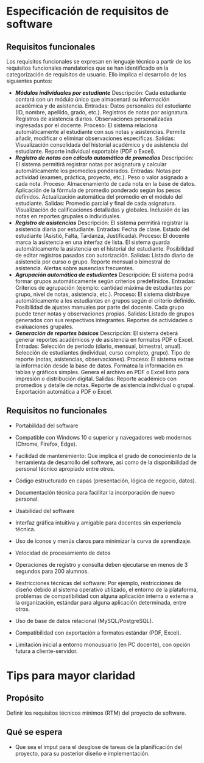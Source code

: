 # Especificación de requisitos de software

## Requisitos funcionales
Los requisitos funcionales se expresan en lenguaje técnico a partir de los requisitos funcionales mandatorios que se han identificado en la categorización de requisitos de usuario.
Ello implica el desarrollo de los siguientes puntos:
  
- ***Módulos individuales por estudiante***
Descripción: Cada estudiante contará con un módulo único que almacenará su información académica y de asistencia.
Entradas:
Datos personales del estudiante (ID, nombre, apellido, grado, etc.).
Registros de notas por asignatura.
Registros de asistencia diarios.
Observaciones personalizadas ingresadas por el docente.
Proceso:
El sistema relaciona automáticamente al estudiante con sus notas y asistencias.
Permite añadir, modificar o eliminar observaciones específicas.
Salidas:
Visualización consolidada del historial académico y de asistencia del estudiante.
Reporte individual exportable (PDF o Excel).
- ***Registro de notas con cálculo automático de promedios***
Descripción: El sistema permitirá registrar notas por asignatura y calcular automáticamente los promedios ponderados.
Entradas:
Notas por actividad (examen, práctica, proyecto, etc.).
Peso o valor asignado a cada nota.
Proceso:
Almacenamiento de cada nota en la base de datos.
Aplicación de la fórmula de promedio ponderado según los pesos definidos.
Actualización automática del promedio en el módulo del estudiante.
Salidas:
Promedio parcial y final de cada asignatura.
Visualización de calificaciones detalladas y globales.
Inclusión de las notas en reportes grupales o individuales.
- ***Registro de asistencias***
Descripción: El sistema permitirá registrar la asistencia diaria por estudiante.
Entradas:
Fecha de clase.
Estado del estudiante (Asistió, Falta, Tardanza, Justificada).
Proceso:
El docente marca la asistencia en una interfaz de lista.
El sistema guarda automáticamente la asistencia en el historial del estudiante.
Posibilidad de editar registros pasados con autorización.
Salidas:
Listado diario de asistencia por curso o grupo.
Reporte mensual o bimestral de asistencia.
Alertas sobre ausencias frecuentes.
- ***Agrupación automática de estudiantes***
Descripción: El sistema podrá formar grupos automáticamente según criterios predefinidos.
Entradas:
Criterios de agrupación (ejemplo: cantidad máxima de estudiantes por grupo, nivel de notas, asistencia, etc.).
Proceso:
El sistema distribuye automáticamente a los estudiantes en grupos según el criterio definido.
Posibilidad de ajustes manuales por parte del docente.
Cada grupo puede tener notas y observaciones propias.
Salidas:
Listado de grupos generados con sus respectivos integrantes.
Reportes de actividades o evaluaciones grupales.
- ***Generación de reportes básicos***
Descripción: El sistema deberá generar reportes académicos y de asistencia en formatos PDF o Excel.
Entradas:
Selección de periodo (diario, mensual, bimestral, anual).
Selección de estudiantes (individual, curso completo, grupo).
Tipo de reporte (notas, asistencias, observaciones).
Proceso:
El sistema extrae la información desde la base de datos.
Formatea la información en tablas y gráficos simples.
Genera el archivo en PDF o Excel listo para impresión o distribución digital.
Salidas:
Reporte académico con promedios y detalle de notas.
Reporte de asistencia individual o grupal.
Exportación automática a PDF o Excel.

  
## Requisitos no funcionales
- Portabilidad del software

- Compatible con Windows 10 o superior y navegadores web modernos (Chrome, Firefox, Edge).
  
- Facilidad de mantenimiento: Que implica el grado de conocimiento de la herramienta de desarrollo del software, así como de la disponibilidad de personal técnico apropiado entre otros.

- Código estructurado en capas (presentación, lógica de negocio, datos).
  
- Documentación técnica para facilitar la incorporación de nuevo personal.
  
- Usabilidad del software

- Interfaz gráfica intuitiva y amigable para docentes sin experiencia técnica.
  
- Uso de íconos y menús claros para minimizar la curva de aprendizaje.
  
- Velocidad de procesamiento de datos

- Operaciones de registro y consulta deben ejecutarse en menos de 3 segundos para 200 alumnos.
  
- Restricciones técnicas del software: Por ejemplo, restricciones de diseño debido al sistema operativo utilizado, el entorno de la plataforma, problemas de compatibilidad con alguna aplicación interna o
  externa a la organización, estándar para alguna aplicación determinada, entre otros.
  
- Uso de base de datos relacional (MySQL/PostgreSQL).

- Compatibilidad con exportación a formatos estándar (PDF, Excel).

- Limitación inicial a entorno monousuario (en PC docente), con opción futura a cliente-servidor.


# Tips para mayor claridad
## Propósito
Definir los requisitos técnicos mínimos (RTM) del proyecto de software.

## Qué se espera
- Que sea el imput para el desglose de tareas de la planificación del proyecto, para su posterior diseño e implementación.
